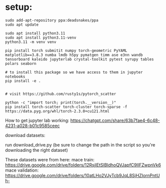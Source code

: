 # setup:

```
sudo add-apt-repository ppa:deadsnakes/ppa
sudo apt update

sudo apt install python3.11
sudo apt install python3.11-venv
python3.11 -m venv venv

pip install torch submitit numpy torch-geometric PyYAML matplotlib==3.8.3 numba lmdb h5py pymatgen timm ase e3nn wandb tensorboard kaleido jupyterlab crystal-toolkit pytest syrupy tables polars seaborn

# to install this package so we have access to them in jupyter notebooks
pip install -e .


# visit https://github.com/rusty1s/pytorch_scatter

python -c "import torch; print(torch.__version__)"
pip install torch-scatter torch-cluster torch-sparse -f https://data.pyg.org/whl/torch-2.3.0+cu121.html
```

How to get jupyter lab working:
https://chatgpt.com/share/63b7fae4-6c48-4231-a028-b01c9585ceec


download datasets:

run download_drive.py (be sure to change the path in the script so you're downloading the right dataset)

These datasets were from here:
mace train:
https://drive.google.com/drive/folders/12RsjlEtSlBldhoQVJapfC9lIFZwpnVk6
mace validation:
https://drive.google.com/drive/folders/10atLHo2VJyTcb9JqL8SjHZIornPntUh-